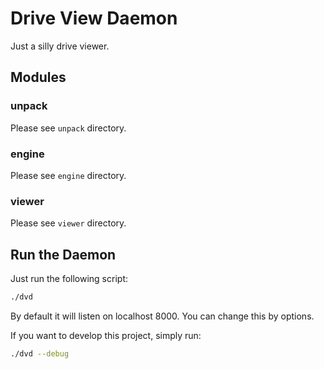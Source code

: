 # Drive View Daemon

Just a silly drive viewer.

## Modules

### unpack

Please see `unpack` directory.

### engine

Please see `engine` directory.

### viewer

Please see `viewer` directory.

## Run the Daemon

Just run the following script:

```sh
./dvd
```

By default it will listen on localhost 8000. You can change this by options.

If you want to develop this project, simply run:

```sh
./dvd --debug
```
